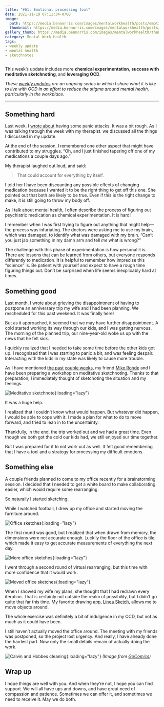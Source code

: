 ```yaml
---
title: "#61: Emotional processing tool"
date: 2021-11-19 07:11:34-0700
image: 
  path: https://media.bennorris.com/images/mentalworkhealth/posts/emotional-processing.jpg
  thumbnail: https://media.bennorris.com/images/mentalworkhealth/posts/thumbnails/emotional-processing.jpg
gallery_thumb: https://media.bennorris.com/images/mentalworkhealth/thumbs/emotional-processing.jpg
category: Mental Work Health
tags:
- weekly update
- mental health
- sketchnotes
---
```


This week’s update includes more **chemical experimentation**, **success with meditative sketchnoting**, and **leveraging OCD**.

_These [weekly updates](https://bennorris.com/tags/weekly-update/) are an ongoing series in which I share what it is like to live with OCD in an effort to reduce the stigma around mental health, particularly in the workplace._

***


## Something hard

Last week, I [wrote about](https://bennorris.com/2021/11/11/i-feel-calm) having some panic attacks. It was a bit rough. As I was talking through the week with my therapist. we discussed all the things I discussed in my update.

At the end of the session, I remembered one other aspect that might have contributed to my struggles. “Oh, and I just finished tapering off one of my medications a couple days ago.”

My therapist laughed out loud, and said:

> That could account for everything by itself.

I told her I have been discounting any possible effects of changing medication because I wanted it to be the right thing to get off this one. She pointed out that both are likely to be true. Even if this is the right change to make, it is still going to throw my body off.

As I talk about mental health, I often describe the process of figuring out psychiatric medication as chemical experimentation. It is hard!

I remember when I was first trying to figure out anything that might help—the process was infuriating. The doctors were asking me to use my brain, which was damaged, to identify what was damaged with my brain. “Can’t you just jab something in my damn arm and tell *me* what is wrong?”

The challenge with this phase of experimentation is how personal it is. There are lessons that can be learned from others, but everyone responds differently to medication. It is helpful to remember how imprecise this “science” is. Be patient with yourself and expect to have a rough time figuring things out. Don’t be surprised when life seems inexplicably hard at times.


## Something good

Last month, I [wrote about](https://bennorris.com/2021/10/22/impulse-control) grieving the disappointment of having to postpone an anniversary trip my wife and I had been planning. We rescheduled for this past weekend. It was finally here!

But as it approached, it seemed that we may have further disappointment. A cold started working its way through our kids, and I was getting nervous. The morning of the planned trip, our nine-year-old woke us up with the news that he felt sick.

I quickly realized that I needed to take some time before the other kids got up. I recognized that I was starting to panic a bit, and was feeling despair. Interacting with the kids in my state was likely to cause more trouble.

As I have mentioned [the past](https://bennorris.com/2021/11/11/i-feel-calm) [couple weeks](https://bennorris.com/2021/11/05/just-say-yes), my friend [Mike Rohde](https://rohdesign.com/) and I have been preparing a workshop on meditative sketchnoting. Thanks to that preparation, I immediately thought of sketchoting the situation and my feelings.

![Meditative sketchnote](https://media.bennorris.com/images/mentalworkhealth/posts/meditative-sketchnote-example.jpg){:loading="lazy"}

It was a huge help.

I realized that I couldn’t know what would happen. But whatever did happen, I would be able to cope with it. I made a plan for what to do to move forward, and tried to lean in to the uncertainty.

Thankfully, in the end, the trip worked out and we had a great time. Even though we both got the cold our kids had, we still enjoyed our time together.

But I was prepared for it to not work out as well. It felt good remembering that I have a tool and a strategy for processing my difficult emotions.


## Something else

A couple friends planned to come to my office recently for a brainstorming session. I decided that I needed to get a white board to make collaborating easier, which would require some rearranging.

So naturally I started sketching.

While I watched football, I drew up my office and started moving the furniture around.

![Office sketches](https://media.bennorris.com/images/mentalworkhealth/posts/office-layout-initial-sketch.jpg){:loading="lazy"}

The first round was good, but I realized that when drawn from memory, the dimensions were not accurate enough. Luckily the floor of the office is tile, which made it easy to get accurate measurements of everything the next day.

![More office sketches](https://media.bennorris.com/images/mentalworkhealth/posts/office-layout-accurate-sketch.jpg){:loading="lazy"}

I went through a second round of virtual rearranging, but this time with more confidence that it would work.

![Moved office sketches](https://media.bennorris.com/images/mentalworkhealth/posts/office-options-sketch.jpg){:loading="lazy"}

When I showed my wife my plans, she thought that I had redrawn every iteration. That is certainly not outside the realm of possibility, but I didn’t go quite that far this time. My favorite drawing app, [Linea Sketch](https://linea-app.com), allows me to move objects around.

The whole exercise was definitely a bit of indulgence in my OCD, but not as much as it could have been.

I still haven’t actually moved the office around. The meeting with my friends was postponed, so the project lost urgency. And really, I have already done the hardest part. Now only the small details remain of actually doing the work.

![Calvin and Hobbes cleaning](https://media.bennorris.com/images/mentalworkhealth/posts/calvin-and-hobbes-cleaning.gif){:loading="lazy"}
*(Image from [GoComics](https://www.gocomics.com/calvinandhobbes/1989/06/22))*


## Wrap up

I hope things are well with you. And when they’re not, I hope you can find support. We will all have ups and downs, and have great need of compassion and patience. Sometimes we can offer it, and sometimes we need to receive it. May we do both.


